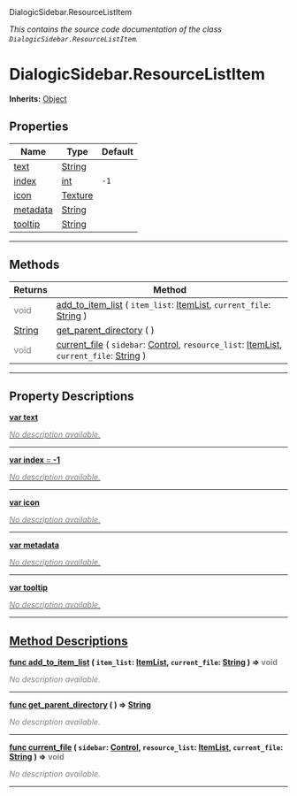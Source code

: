 
<div class="header-banner purple">
<div class="header-label purple">DialogicSidebar.ResourceListItem</div>
</div>

*This contains the source code documentation of the class `DialogicSidebar.ResourceListItem`.*
        
# DialogicSidebar.ResourceListItem
**Inherits:** [Object](https://docs.godotengine.org/en/latest/classes/class_object.html#class-object)


## Properties
Name | Type | Default 
--- | --- | --- 
[<span class="hljs-title">text</span>](#property-text) | [String](https://docs.godotengine.org/en/latest/classes/class_string.html#class-string) |   
[<span class="hljs-title">index</span>](#property-index) | [int](https://docs.godotengine.org/en/latest/classes/class_int.html#class-int) |  `-1` 
[<span class="hljs-title">icon</span>](#property-icon) | [Texture](https://docs.godotengine.org/en/latest/classes/class_texture.html#class-texture) |   
[<span class="hljs-title">metadata</span>](#property-metadata) | [String](https://docs.godotengine.org/en/latest/classes/class_string.html#class-string) |   
[<span class="hljs-title">tooltip</span>](#property-tooltip) | [String](https://docs.godotengine.org/en/latest/classes/class_string.html#class-string) |   
--- 

## Methods
Returns | Method 
--- | --- 
<span style = "color: gray">void</span> | [<span class="hljs-title">add_to_item_list</span>](#method-add_to_item_list) ( `item_list`: [ItemList](https://docs.godotengine.org/en/latest/classes/class_itemlist.html#class-itemlist), `current_file`: [String](https://docs.godotengine.org/en/latest/classes/class_string.html#class-string) ) 
<span class="hljs-attribute">[String](https://docs.godotengine.org/en/latest/classes/class_string.html#class-string)</span> | [<span class="hljs-title">get_parent_directory</span>](#method-get_parent_directory) ( ) 
<span style = "color: gray">void</span> | [<span class="hljs-title">current_file</span>](#method-current_file) ( `sidebar`: [Control](https://docs.godotengine.org/en/latest/classes/class_control.html#class-control), `resource_list`: [ItemList](https://docs.godotengine.org/en/latest/classes/class_itemlist.html#class-itemlist), `current_file`: [String](https://docs.godotengine.org/en/latest/classes/class_string.html#class-string) ) 
--- 
## Property Descriptions



<a class="header" id="property-text" href="#property-text">**<span class="hljs-attribute">var</span> <span class="hljs-title">text</span>** 



 <span style = "color: gray">*No description available.*</span> 

---



<a class="header" id="property-index" href="#property-index">**<span class="hljs-attribute">var</span> <span class="hljs-title">index</span> <span style = "color: gray"> = </span> -1** 



 <span style = "color: gray">*No description available.*</span> 

---



<a class="header" id="property-icon" href="#property-icon">**<span class="hljs-attribute">var</span> <span class="hljs-title">icon</span>** 



 <span style = "color: gray">*No description available.*</span> 

---



<a class="header" id="property-metadata" href="#property-metadata">**<span class="hljs-attribute">var</span> <span class="hljs-title">metadata</span>** 



 <span style = "color: gray">*No description available.*</span> 

---



<a class="header" id="property-tooltip" href="#property-tooltip">**<span class="hljs-attribute">var</span> <span class="hljs-title">tooltip</span>** 



 <span style = "color: gray">*No description available.*</span> 

---

## Method Descriptions



<a class="header" id="method-add_to_item_list" href="#method-add_to_item_list">**<span class="hljs-attribute">func</span> [<span class="hljs-title">add_to_item_list</span>](#method-add_to_item_list) ( `item_list`: [ItemList](https://docs.godotengine.org/en/latest/classes/class_itemlist.html#class-itemlist), `current_file`: [String](https://docs.godotengine.org/en/latest/classes/class_string.html#class-string) )</a>  ⇒ <span style = "color: gray">void</span>** 



 <span style = "color: gray">*No description available.*</span> 

---



<a class="header" id="method-get_parent_directory" href="#method-get_parent_directory">**<span class="hljs-attribute">func</span> [<span class="hljs-title">get_parent_directory</span>](#method-get_parent_directory) ( )</a>  ⇒ <span class="hljs-attribute">[String](https://docs.godotengine.org/en/latest/classes/class_string.html#class-string)</span>** 



 <span style = "color: gray">*No description available.*</span> 

---



<a class="header" id="method-current_file" href="#method-current_file">**<span class="hljs-attribute">func</span> [<span class="hljs-title">current_file</span>](#method-current_file) ( `sidebar`: [Control](https://docs.godotengine.org/en/latest/classes/class_control.html#class-control), `resource_list`: [ItemList](https://docs.godotengine.org/en/latest/classes/class_itemlist.html#class-itemlist), `current_file`: [String](https://docs.godotengine.org/en/latest/classes/class_string.html#class-string) )</a>  ⇒ <span style = "color: gray">void</span>** 



 <span style = "color: gray">*No description available.*</span> 

---

